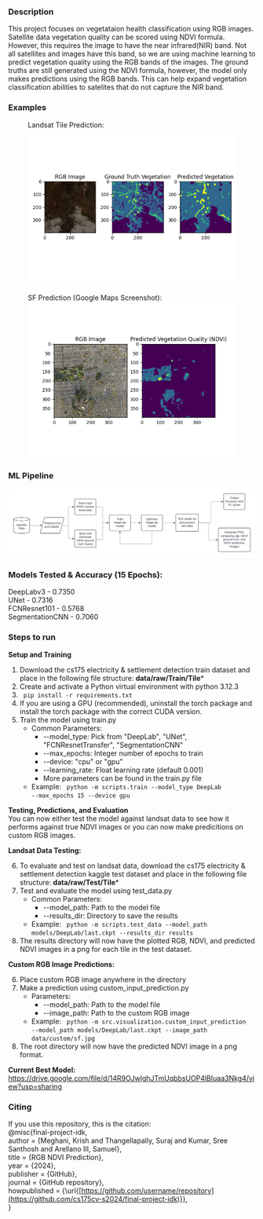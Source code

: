 ### Description

This project focuses on vegetataion health classification using RGB images. Satellite data vegetation quality can be scored using NDVI formula. However, this requires the image to have the near infrared(NIR) band. Not all satellites and images have this band, so we are using machine learning to predict vegetation quality using the RGB bands of the images. The ground truths are still generated using the NDVI formula, however, the model only makes predictions using the RGB bands. This can help expand vegetation classification abilities to satelites that do not capture the NIR band.

### Examples 
<figure>
<figcaption>Landsat Tile Prediction:</figcaption>
  <img src="assets/Tile15_1_0_output.png" alt="Tile Prediction" title="image1" width="550"/>
</figure> 

<figure>
<figcaption>SF Prediction (Google Maps Screenshot):</figcaption>
  <img src="assets/sf_prediction.png" alt="SF Prediction" title="image2" width="550"/>
  
</figure>

### ML Pipeline
![ML Pipeline](assets/MLpipeline.png "Example Image 1")


### Models Tested & Accuracy (15 Epochs):
DeepLabv3 - 0.7350\
UNet - 0.7316\
FCNResnet101 - 0.5768\
SegmentationCNN -  0.7060

### Steps to run
**Setup and Training**
1. Download the cs175 electricity & settlement detection train dataset and place in the following file structure: **data/raw/Train/Tile*** 
2. Create and activate a Python virtual environment with python 3.12.3
3. <code> pip install -r requirements.txt </code>
4. If you are using a GPU (recommended), uninstall the torch package and install the torch package with the correct CUDA version.
5. Train the model using train.py
    - Common Parameters:
        - --model_type: Pick from "DeepLab", "UNet", "FCNResnetTransfer", "SegmentationCNN"
        - --max_epochs: Integer number of epochs to train
        - --device: "cpu" or "gpu"
        - --learning_rate: Float learning rate (default 0.001)
        - More parameters can be found in the train.py file
    - Example: <code> python -m scripts.train --model_type DeepLab --max_epochs 15 --device gpu</code>

**Testing, Predictions, and Evaluation**\
You can now either test the model against landsat data to see how it performs against true NDVI images or you can now make predicitions on custom RGB images.

**Landsat Data Testing:**

6. To evaluate and test on landsat data, download the cs175 electricity & settlement detection kaggle test dataset and place in the following file structure: **data/raw/Test/Tile***
7. Test and evaluate the model using test_data.py
    - Common Parameters:
        - --model_path: Path to the model file
        - --results_dir: Directory to save the results
    - Example: <code> python -m scripts.test_data --model_path models/DeepLab/last.ckpt --results_dir results</code>
8. The results directory will now have the plotted RGB, NDVI, and predicted NDVI images in a png for each tile in the test dataset.

**Custom RGB Image Predictions:**

6. Place custom RGB image anywhere in the directory
7. Make a prediction using custom_input_prediction.py
    - Parameters:
        - --model_path: Path to the model file
        - --image_path: Path to the custom RGB image
    - Example: <code> python -m src.visualization.custom_input_prediction --model_path models/DeepLab/last.ckpt --image_path data/custom/sf.jpg</code>
8. The root directory will now have the predicted NDVI image in a png format.


**Current Best Model:** https://drive.google.com/file/d/14R9OJwlghJTmUqbbsUOP4lBIuaa3Nkg4/view?usp=sharing

### Citing
If you use this repository, this is the citation: \
@misc{final-project-idk, \
  author = {Meghani, Krish and Thangellapally, Suraj and Kumar, Sree Santhosh and Arellano III, Samuel}, \
  title = {RGB NDVI Prediction}, \
  year = {2024}, \
  publisher = {GitHub}, \
  journal = {GitHub repository}, \
  howpublished = {\url{[https://github.com/username/repository](https://github.com/cs175cv-s2024/final-project-idk)}}, \
}



